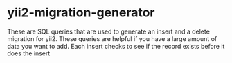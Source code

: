 # yii2-migration-generator

These are SQL queries that are used to generate an insert and a delete migration for yii2.  These queries are helpful if you have a large amount of data you want to add.  Each insert checks to see if the record exists before it does the insert
